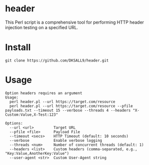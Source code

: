 # header
This Perl script is a comprehensive tool for performing HTTP header injection testing on a specified URL.

# Install
```
git clone https://github.com/DKSALL9/header.git
```

# Usage
```
Option headers requires an argument
Usage:
  perl header.pl --url https://target.com/resource
  perl header.pl --url https://target.com/resource --pfile payloads.txt --timeout 15 --verbose --threads 4 --headers "X-Custom:Value,X-Test:123"

Options:
  --url <url>         Target URL
  --pfile <file>      Payload File
  --timeout <secs>    HTTP Timeout (default: 10 seconds)
  --verbose           Enable verbose logging
  --threads <num>     Number of concurrent threads (default: 1)
  --headers <list>    Custom headers (comma-separated, e.g., "Key:Value,AnotherKey:Value")
  --user-agent <str>  Custom User-Agent string
```
